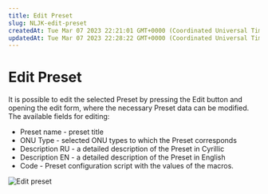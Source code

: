 ```yaml
---
title: Edit Preset
slug: NLJK-edit-preset
createdAt: Tue Mar 07 2023 22:21:01 GMT+0000 (Coordinated Universal Time)
updatedAt: Tue Mar 07 2023 22:28:22 GMT+0000 (Coordinated Universal Time)
---
```


# Edit Preset

It is possible to edit the selected Preset by pressing the Edit button and opening the edit form, where the necessary Preset data can be modified. The available fields for editing:

* Preset name - preset title
* ONU Type - selected ONU types to which the Preset corresponds
* Description RU - a detailed description of the Preset in Cyrillic
* Description EN - a detailed description of the Preset in English
* Code - Preset configuration script with the values of the macros.

![Edit preset](../.gitbook/assets/tIav7KLWutnXf2IRXtHrK\_screenshot-2023-01-28-at-224057.png)
